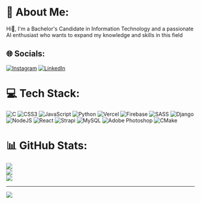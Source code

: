 # 💫 About Me:
Hi👋, I'm a Bachelor's Candidate in Information Technology and a passionate AI enthusiast who wants to expand my knowledge and skills in this field


## 🌐 Socials:
[![Instagram](https://img.shields.io/badge/Instagram-%23E4405F.svg?logo=Instagram&logoColor=white)](https://www.instagram.com/abdur.7739/) [![LinkedIn](https://img.shields.io/badge/LinkedIn-%230077B5.svg?logo=linkedin&logoColor=white)](https://www.linkedin.com/in/abdur-rahman-nashith-b74306205/) 

# 💻 Tech Stack:
![C](https://img.shields.io/badge/c-%2300599C.svg?style=plastic&logo=c&logoColor=white) ![CSS3](https://img.shields.io/badge/css3-%231572B6.svg?style=plastic&logo=css3&logoColor=white) ![JavaScript](https://img.shields.io/badge/javascript-%23323330.svg?style=plastic&logo=javascript&logoColor=%23F7DF1E) ![Python](https://img.shields.io/badge/python-3670A0?style=plastic&logo=python&logoColor=ffdd54) ![Vercel](https://img.shields.io/badge/vercel-%23000000.svg?style=plastic&logo=vercel&logoColor=white) ![Firebase](https://img.shields.io/badge/firebase-%23039BE5.svg?style=plastic&logo=firebase) ![SASS](https://img.shields.io/badge/SASS-hotpink.svg?style=plastic&logo=SASS&logoColor=white) ![Django](https://img.shields.io/badge/django-%23092E20.svg?style=plastic&logo=django&logoColor=white) ![NodeJS](https://img.shields.io/badge/node.js-6DA55F?style=plastic&logo=node.js&logoColor=white) ![React](https://img.shields.io/badge/react-%2320232a.svg?style=plastic&logo=react&logoColor=%2361DAFB) ![Strapi](https://img.shields.io/badge/strapi-%232E7EEA.svg?style=plastic&logo=strapi&logoColor=white) ![MySQL](https://img.shields.io/badge/mysql-%2300f.svg?style=plastic&logo=mysql&logoColor=white) ![Adobe Photoshop](https://img.shields.io/badge/adobephotoshop-%2331A8FF.svg?style=plastic&logo=adobephotoshop&logoColor=white) ![CMake](https://img.shields.io/badge/CMake-%23008FBA.svg?style=plastic&logo=cmake&logoColor=white)
# 📊 GitHub Stats:
![](https://github-readme-stats.vercel.app/api?username=AbdurRahmanNashith&theme=tokyonight&hide_border=false&include_all_commits=false&count_private=false)<br/>
![](https://github-readme-streak-stats.herokuapp.com/?user=AbdurRahmanNashith&theme=tokyonight&hide_border=false)<br/>
![](https://github-readme-stats.vercel.app/api/top-langs/?username=AbdurRahmanNashith&theme=tokyonight&hide_border=false&include_all_commits=false&count_private=false&layout=compact)

---
[![](https://visitcount.itsvg.in/api?id=AbdurRahmanNashith&icon=0&color=0)](https://visitcount.itsvg.in)


